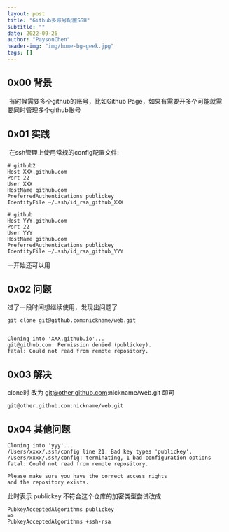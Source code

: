 ```yaml
---
layout: post
title: "Github多账号配置SSH"
subtitle: ""
date: 2022-09-26
author: "PaysonChen"
header-img: "img/home-bg-geek.jpg"
tags: []
---
```


## 0x00 背景

​	有时候需要多个github的账号，比如Github Page，如果有需要开多个可能就需要同时管理多个github账号

## 0x01 实践

​	在ssh管理上使用常规的config配置文件:

```
# github2
Host XXX.github.com
Port 22
User XXX
HostName github.com
PreferredAuthentications publickey
IdentityFile ~/.ssh/id_rsa_github_XXX

# github 
Host YYY.github.com
Port 22
User YYY
HostName github.com
PreferredAuthentications publickey
IdentityFile ~/.ssh/id_rsa_github_YYY

```

一开始还可以用

## 0x02 问题

过了一段时间想继续使用，发现出问题了

```
git clone git@github.com:nickname/web.git 


Cloning into 'XXX.github.io'...
git@github.com: Permission denied (publickey).
fatal: Could not read from remote repository.
```

## 0x03 解决

clone时 改为 git@other.github.com:nickname/web.git 即可

```
git@other.github.com:nickname/web.git 
```

## 0x04 其他问题

```
Cloning into 'yyy'...
/Users/xxxx/.ssh/config line 21: Bad key types 'publickey'.
/Users/xxxx/.ssh/config: terminating, 1 bad configuration options
fatal: Could not read from remote repository.

Please make sure you have the correct access rights
and the repository exists.
```

此时表示 publickey 不符合这个仓库的加密类型尝试改成

```
PubkeyAcceptedAlgorithms publickey
=>
PubkeyAcceptedAlgorithms +ssh-rsa
```





